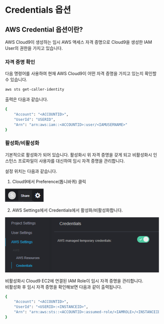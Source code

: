 # Credentials 옵션

## AWS Credential 옵션이란?

AWS Cloud9이 생성하는 임시 AWS 액세스 자격 증명으로 Cloud9을 생성한 IAM User의 권한을 가지고 있습니다.

### 자격 증명 확인

다음 명령어를 사용하여 현재 AWS Cloud9이 어떤 자격 증명을 가지고 있는지 확인할 수 있습니다.

```bash
aws sts get-caller-identity
```

출력은 다음과 같습니다.

```bash
{
    "Account": "<ACCOUNTID>", 
    "UserId": "USERID", 
    "Arn": "arn:aws:iam::<ACCOUNTID>:user/<IAMUSERNAME>"
}
```

### 활성화/비활성화

기본적으로 활성화가 되어 있습니다. 활성화시 위 자격 증명을 갖게 되고 비활성화시 인스턴스 프로파일이 사용자를 대신하여 임시 자격 증명을 관리합니다.

 설정 위치는 다음과 같습니다.  
1. Cloud9에서 Preference\(톱니바퀴\) 클릭

![](../../../../.gitbook/assets/image%20%282%29.png)

2. AWS Settings에서 Credentials에서 활성화/비활성화합니다.

![](../../../../.gitbook/assets/image%20%2811%29.png)

비활성화시 Cloud9 EC2에 연결된 IAM Role이 임시 자격 증명을 관리합니다.  
비활성화 후 임시 자격 증명을 확인해보면 다음과 같이 출력됩니다.

```bash
{
    "Account": "<ACCOUNTID>", 
    "UserId": "<USERID>:<INSTANCEID>", 
    "Arn": "arn:aws:sts::<ACCOUNTID>:assumed-role/<IAMROLE>/<INSTANCEID>"
}
```

